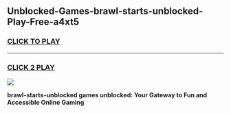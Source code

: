 
## Unblocked-Games-brawl-starts-unblocked-Play-Free-a4xt5
<h3>
<a href="https://premium76.site?title=brawl-starts-unblocked&ref=20M">CLICK TO PLAY</a></h3>
<hr>

<h3>
<a href="https://premium76.site?title=brawl-starts-unblocked&ref=20M">CLICK 2 PLAY</a>
  
</h3>

<a href="https://premium76.site?title=brawl-starts-unblocked&ref=19M"><img src="https://clearcache.store/games.png"></a>


**brawl-starts-unblocked games unblocked: Your Gateway to Fun and Accessible Online Gaming**
